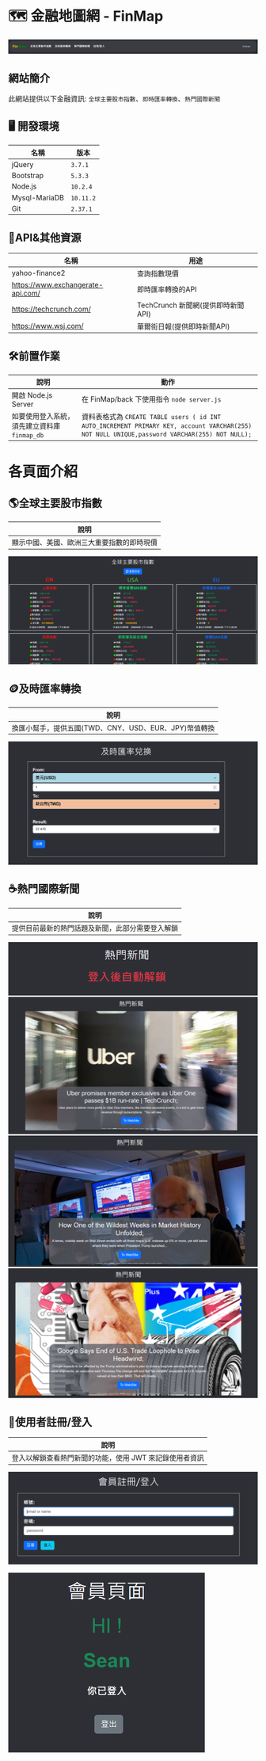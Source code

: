 # 🗺 金融地圖網 - FinMap
![FinMap](https://github.com/sean56787/FinMap/blob/main/demo_img/navbar.png)
## 網站簡介
此網站提供以下金融資訊:  `全球主要股市指數`、`即時匯率轉換`、`熱門國際新聞`



## 🖥️ 開發環境
| 名稱 | 版本 |
|------|------|
| jQuery | `3.7.1` |
| Bootstrap | `5.3.3` |
| Node.js | `10.2.4` |
| Mysql-MariaDB | `10.11.2` |
| Git | `2.37.1` |

## 🚀API&其他資源
| 名稱 | 用途 |
|------|------|
| yahoo-finance2 | 查詢指數現價 |
| https://www.exchangerate-api.com/ | 即時匯率轉換的API |
| https://techcrunch.com/ | TechCrunch 新聞網(提供即時新聞API) |
| https://www.wsj.com/ | 華爾街日報(提供即時新聞API) |

## 🛠️前置作業
| 說明 | 動作 |
|------|------|
| 開啟 Node.js Server | 在 FinMap/back 下使用指令 `node server.js` |
| 如要使用登入系統，須先建立資料庫 `finmap_db` | 資料表格式為 `CREATE TABLE users ( id INT AUTO_INCREMENT PRIMARY KEY, account VARCHAR(255) NOT NULL UNIQUE,password VARCHAR(255) NOT NULL);` |

# 各頁面介紹

## 🌎全球主要股市指數
| 說明 |
|------|
| 顯示中國、美國、歐洲三大重要指數的即時現價 |

![全球主要股市指數](https://github.com/sean56787/FinMap/blob/main/demo_img/TGSI.png)


## 🪙及時匯率轉換
| 說明 |
|------|
| 換匯小幫手，提供五國(TWD、CNY、USD、EUR、JPY)幣值轉換 |

![及時匯率轉換](https://github.com/sean56787/FinMap/blob/main/demo_img/Forex.png)



## ☕熱門國際新聞
| 說明 |
|------|
| 提供目前最新的熱門話題及新聞，此部分需要登入解鎖|

![登入後解鎖](https://github.com/sean56787/FinMap/blob/main/demo_img/news_locked.png)
![新聞1](https://github.com/sean56787/FinMap/blob/main/demo_img/NEWS01.png)
![新聞2](https://github.com/sean56787/FinMap/blob/main/demo_img/NEWS02.png)
![新聞3](https://github.com/sean56787/FinMap/blob/main/demo_img/NEWS03.png)


## 👤使用者註冊/登入
| 說明 |
|------|
| 登入以解鎖查看熱門新聞的功能，使用 JWT 來記錄使用者資訊 |

![使用者註冊/登入](https://github.com/sean56787/FinMap/blob/main/demo_img/login.png)

![使用者註冊/登入2](https://github.com/sean56787/FinMap/blob/main/demo_img/login02.png)



